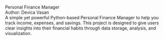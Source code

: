 Personal Finance Manager 
<br>
Author: Devica Vasan
<br>
A simple yet powerful Python-based Personal Finance Manager to help you track income, expenses, and savings. This project is designed to give users clear insights into their financial habits through data storage, analysis, and visualization.
